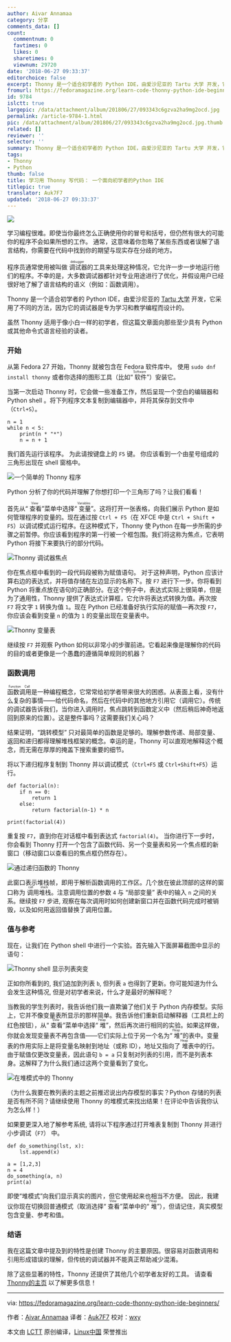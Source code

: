 ```yaml
---
author: Aivar Annamaa
category: 分享
comments_data: []
count:
  commentnum: 0
  favtimes: 0
  likes: 0
  sharetimes: 0
  viewnum: 29720
date: '2018-06-27 09:33:37'
editorchoice: false
excerpt: Thonny 是一个适合初学者的 Python IDE，由爱沙尼亚的 Tartu 大学 开发，它采用了不同的方法，因为它的调试器是专为学习和教学编程而设计的。
fromurl: https://fedoramagazine.org/learn-code-thonny-python-ide-beginners/
id: 9784
islctt: true
largepic: /data/attachment/album/201806/27/093343c6gzva2ha9mg2ocd.jpg
permalink: /article-9784-1.html
pic: /data/attachment/album/201806/27/093343c6gzva2ha9mg2ocd.jpg.thumb.jpg
related: []
reviewer: ''
selector: ''
summary: Thonny 是一个适合初学者的 Python IDE，由爱沙尼亚的 Tartu 大学 开发，它采用了不同的方法，因为它的调试器是专为学习和教学编程而设计的。
tags:
- Thonny
- Python
thumb: false
title: 学习用 Thonny 写代码： 一个面向初学者的Python IDE
titlepic: true
translator: Auk7F7
updated: '2018-06-27 09:33:37'
---
```


![](/data/attachment/album/201806/27/093343c6gzva2ha9mg2ocd.jpg)


学习编程很难。即使当你最终怎么正确使用你的冒号和括号，但仍然有很大的可能你的程序不会如果所想的工作。 通常，这意味着你忽略了某些东西或者误解了语言结构，你需要在代码中找到你的期望与现实存在分歧的地方。


程序员通常使用被叫做<ruby> 调试器 <rt>  debugger </rt></ruby>的工具来处理这种情况，它允许一步一步地运行他们的程序。不幸的是，大多数调试器都针对专业用途进行了优化，并假设用户已经很好地了解了语言结构的语义（例如：函数调用）。


Thonny 是一个适合初学者的 Python IDE，由爱沙尼亚的 [Tartu 大学](https://www.ut.ee/en) 开发，它采用了不同的方法，因为它的调试器是专为学习和教学编程而设计的。


虽然 Thonny 适用于像小白一样的初学者，但这篇文章面向那些至少具有 Python 或其他命令式语言经验的读者。


### 开始


从第 Fedora 27 开始，Thonny 就被包含在 Fedora 软件库中。 使用 `sudo dnf install thonny` 或者你选择的图形工具（比如“<ruby> 软件 <rt>  Software </rt></ruby>”）安装它。


当第一次启动 Thonny 时，它会做一些准备工作，然后呈现一个空白的编辑器和 Python shell 。将下列程序文本复制到编辑器中，并将其保存到文件中（`Ctrl+S`）。



```
n = 1
while n < 5:
    print(n * "*")
    n = n + 1

```

我们首先运行该程序。 为此请按键盘上的 `F5` 键。 你应该看到一个由星号组成的三角形出现在 shell 窗格中。


![一个简单的 Thonny 程序](/data/attachment/album/201806/27/093345ppd7wp8ww8m5k88g.png)


Python 分析了你的代码并理解了你想打印一个三角形了吗？让我们看看！


首先从“<ruby> 查看 <rt>  View </rt></ruby>”菜单中选择“<ruby> 变量 <rt>  Variables </rt></ruby>”。这将打开一张表格，向我们展示 Python 是如何管理程序的变量的。现在通过按 `Ctrl + F5`（在 XFCE 中是 `Ctrl + Shift + F5`）以调试模式运行程序。在这种模式下，Thonny 使 Python 在每一步所需的步骤之前暂停。你应该看到程序的第一行被一个框包围。我们将这称为焦点，它表明 Python 将接下来要执行的部分代码。


![ Thonny 调试器焦点 ](/data/attachment/album/201806/27/093346jplvlpbpac2k25il.png)


你在焦点框中看到的一段代码段被称为赋值语句。 对于这种声明，Python 应该计算右边的表达式，并将值存储在左边显示的名称下。按 `F7` 进行下一步。你将看到 Python 将重点放在语句的正确部分。在这个例子中，表达式实际上很简单，但是为了通用性，Thonny 提供了表达式计算框，它允许将表达式转换为值。再次按 `F7` 将文字 `1` 转换为值 `1`。现在 Python 已经准备好执行实际的赋值—再次按 `F7`，你应该会看到变量 `n` 的值为 `1` 的变量出现在变量表中。


![Thonny 变量表](/data/attachment/album/201806/27/093347eauc8l683lmz8aml.png)


继续按 `F7` 并观察 Python 如何以非常小的步骤前进。它看起来像是理解你的代码的目的或者更像是一个愚蠢的遵循简单规则的机器？


### 函数调用


<ruby> 函数调用 <rt>  Function Call </rt></ruby>是一种编程概念，它常常给初学者带来很大的困惑。从表面上看，没有什么复杂的事情——给代码命名，然后在代码中的其他地方引用它（调用它）。传统的调试器告诉我们，当你进入调用时，焦点跳转到函数定义中（然后稍后神奇地返回到原来的位置）。这是整件事吗？这需要我们关心吗？


结果证明，“跳转模型” 只对最简单的函数是足够的。理解参数传递、局部变量、返回和递归都得理解堆栈框架的概念。幸运的是，Thonny 可以直观地解释这个概念，而无需在厚厚的掩盖下搜索重要的细节。


将以下递归程序复制到 Thonny 并以调试模式（`Ctrl+F5` 或 `Ctrl+Shift+F5`）运行。



```
def factorial(n):
    if n == 0:
        return 1
    else:
        return factorial(n-1) * n

print(factorial(4))

```

重复按 `F7`，直到你在对话框中看到表达式 `factorial(4)`。 当你进行下一步时，你会看到 Thonny 打开一个包含了函数代码、另一个变量表和另一个焦点框的新窗口（移动窗口以查看旧的焦点框仍然存在）。


![通过递归函数的 Thonny](/data/attachment/album/201806/27/093351g0ot4bt0vt749em9.png)


此窗口表示堆栈帧，即用于解析函数调用的工作区。几个放在彼此顶部的这样的窗口称为<ruby> 调用堆栈 <rt>  call stack </rt></ruby>。注意调用位置的参数 `4` 与 “局部变量” 表中的输入 `n` 之间的关系。继续按 `F7` 步进, 观察在每次调用时如何创建新窗口并在函数代码完成时被销毁，以及如何用返回值替换了调用位置。


### 值与参考


现在，让我们在 Python shell 中进行一个实验。首先输入下面屏幕截图中显示的语句：


![Thonny shell 显示列表突变](/data/attachment/album/201806/27/093353zpfwowfs6pkxk4kl.png)


正如你所看到的, 我们追加到列表 `b`, 但列表 `a` 也得到了更新。你可能知道为什么会发生这种情况, 但是对初学者来说，什么才是最好的解释呢？


当教我的学生列表时，我告诉他们我一直欺骗了他们关于 Python 内存模型。实际上，它并不像变量表所显示的那样简单。我告诉他们重新启动解释器（工具栏上的红色按钮），从“<ruby> 查看 <rt>  View </rt></ruby>”菜单中选择“<ruby> 堆 <rt>  Heap </rt></ruby>”，然后再次进行相同的实验。如果这样做，你就会发现变量表不再包含值——它们实际上位于另一个名为“<ruby> 堆 <rt>  Heap </rt></ruby>”的表中。变量表的作用实际上是将变量名映射到地址（或称 ID），地址又指向了<ruby> 堆 <rt>  Heap </rt></ruby>表中的行。由于赋值仅更改变量表，因此语句 `b = a` 只复制对列表的引用，而不是列表本身。这解释了为什么我们通过这两个变量看到了变化。


![在堆模式中的 Thonny](/data/attachment/album/201806/27/093355rx3qtquluvtu3vsq.png)


（为什么我要在教列表的主题之前推迟说出内存模型的事实？Python 存储的列表是否有所不同？请继续使用 Thonny 的堆模式来找出结果！在评论中告诉我你认为怎么样！）


如果要更深入地了解参考系统, 请将以下程序通过打开堆表复制到 Thonny 并进行小步调试（`F7`） 中。



```
def do_something(lst, x):
    lst.append(x)

a = [1,2,3]
n = 4
do_something(a, n)
print(a)

```

即使“堆模式”向我们显示真实的图片，但它使用起来也相当不方便。 因此，我建议你现在切换回普通模式（取消选择“<ruby> 查看 <rt>  View </rt></ruby>”菜单中的“<ruby> 堆 <rt>  Heap </rt></ruby>”），但请记住，真实模型包含变量、参考和值。


### 结语


我在这篇文章中提及到的特性是创建 Thonny 的主要原因。很容易对函数调用和引用形成错误的理解，但传统的调试器并不能真正帮助减少混淆。


除了这些显著的特性，Thonny 还提供了其他几个初学者友好的工具。 请查看 [Thonny的主页](http://thonny.org) 以了解更多信息！




---


via: <https://fedoramagazine.org/learn-code-thonny-python-ide-beginners/>


作者：[Aivar Annamaa](https://fedoramagazine.org/) 译者：[Auk7F7](https://github.com/Auk7F7) 校对：[wxy](https://github.com/wxy)


本文由 [LCTT](https://github.com/LCTT/TranslateProject) 原创编译，[Linux中国](https://linux.cn/) 荣誉推出